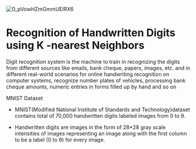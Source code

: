 ![0_pVowHZmGmmUElRX6](https://user-images.githubusercontent.com/57566639/126276858-32f25f18-c753-45e7-bd76-d359ac77038c.png)

# Recognition of Handwritten Digits using K -nearest Neighbors

Digit recognition system is the machine to train in recognizing the digits from different sources like emails, bank cheque, papers, images, etc.
and in different real-world scenarios for online handwriting recognition on computer systems, recognize number plates of vehicles, processing bank cheque amounts,
numeric entries in forms filled up by hand and so on



MNIST Dataset
 - MNIST(Modified National Institute of Standards and Technology)dataset contains total of 70,000 handwritten digits labeled images from 0 to 9.

- Handwritten digits are images in the form of 28*28 gray scale intensities of images representing an image along with the first column to be a label (0 to 9)
  for every image.
